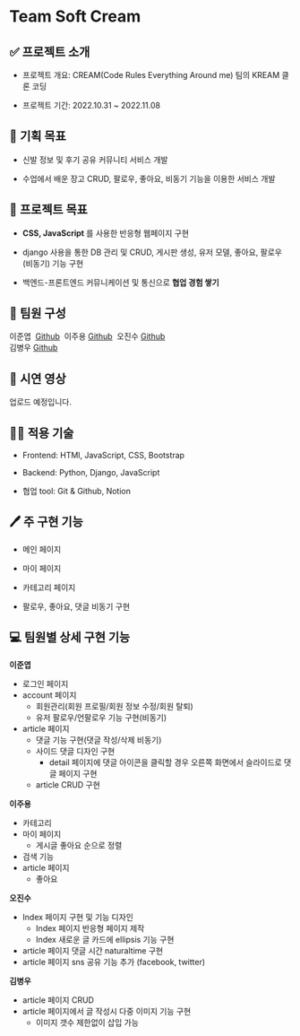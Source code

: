 # Team Soft Cream

## ✅ 프로젝트 소개

-   프로젝트 개요: CREAM(Code Rules Everything Around me) 팀의 KREAM 클론 코딩
    
-   프로젝트 기간: 2022.10.31 ~ 2022.11.08
    

## 🎯 기획 목표

- 신발 정보 및 후기 공유 커뮤니티 서비스 개발

- 수업에서 배운 장고 CRUD, 팔로우, 좋아요, 비동기 기능을 이용한 서비스 개발


## 🎯 프로젝트 목표

-   **CSS, JavaScript** 를 사용한 반응형 웹페이지 구현 

-   django 사용을 통한 DB 관리 및 CRUD, 게시판 생성, 유저 모델, 좋아요, 팔로우(비동기) 기능 구현 

-   백엔드-프론트엔드 커뮤니케이션 및 통신으로 **협업 경험 쌓기**

  

## 👥 팀원 구성

이준엽  [Github](https://github.com/dortkthf) 
이주용 [Github](https://github.com/yaonggod) 
오진수 [Github](https://github.com/ericaforcoding)   
김병우 [Github](https://github.com/BuildEnough) 


## 🎥 시연 영상

업로드 예정입니다.

  

## 👨‍💻 적용 기술

-   Frontend: HTMl, JavaScript, CSS, Bootstrap
    
-   Backend: Python, Django, JavaScript
    
-   협업 tool: Git & Github, Notion

  

## 🖊 주 구현 기능

-   메인 페이지
    
-   마이 페이지
    
-   카테고리 페이지
    
-   팔로우, 좋아요, 댓글 비동기 구현

  

## 💻 팀원별 상세 구현 기능


**이준엽**

-  로그인 페이지
- account 페이지
	- 회원관리(회원 프로필/회원 정보 수정/회원 탈퇴)
	- 유저 팔로우/언팔로우 기능 구현(비동기)
- article 페이지
	- 댓글 기능 구현(댓글 작성/삭제 비동기)
	- 사이드 댓글 디자인 구현
		- detail 페이지에 댓글 아이콘을 클릭할 경우 오른쪽 화면에서 슬라이드로 댓글 페이지 구현
	- article CRUD 구현


**이주용**

- 카테고리
- 마이 페이지
	- 게시글 좋아요 순으로 정렬 
- 검색 기능
- article 페이지
	- 좋아요 

**오진수**

- Index 페이지 구현 및 기능 디자인
	- Index 페이지 반응형 페이지 제작
	- Index 새로운 글 카드에 ellipsis 기능 구현 
- article 페이지 댓글 시간 naturaltime 구현
- article 페이지 sns 공유 기능 추가 (facebook, twitter)


**김병우**

- article 페이지 CRUD
- article 페이지에서 글 작성시 다중 이미지 기능 구현
	- 이미지 갯수 제한없이 삽입 가능 
